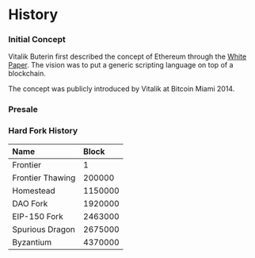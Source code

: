 # History

### Initial Concept

Vitalik Buterin first described the concept of Ethereum through the [White Paper](https://github.com/ethereum/wiki/wiki/White-Paper). The vision was to put a generic scripting language on top of a blockchain.  
  
The concept was publicly introduced by Vitalik at Bitcoin Miami 2014.

### Presale



### Hard Fork History

| Name | Block |
| :--- | :--- |
| Frontier | 1 |
| Frontier Thawing | 200000 |
| Homestead | 1150000 |
| DAO Fork | 1920000 |
| EIP-150 Fork | 2463000 |
| Spurious Dragon | 2675000 |
| Byzantium | 4370000 |

